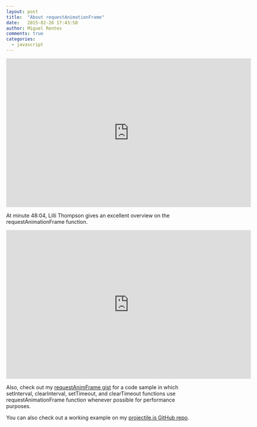 ```yaml
---
layout: post
title:  "About requestAnimationFrame"
date:   2015-02-26 17:43:58
author: Miguel Rentes
comments: true
categories:
  - javascript
---
```


<div><iframe width="661" height="402" src="https://www.youtube.com/embed/XAqIpGU8ZZk?start=2884" frameborder="0" allowfullscreen=""></iframe></div>

At minute 48:04, Lilli Thompson gives an excellent overview on the requestAnimationFrame function.

<iframe width="661" height="402" src="https://www.youtube.com/embed/rNsC1VI9388" frameborder="0" allowfullscreen></iframe>

Also, check out my [requestAnimFrame gist][requestAnimFrame-gist] for a code
sample in which setInterval, clearInterval, setTimeout, and
clearTimeout functions use requestAnimationFrame function whenever
possible for performance purposes.

You can also check out a working example on my [projectile.js GitHub repo][projectile.js-github].


[requestAnimFrame-gist]:      https://gist.github.com/rentes/3068e48364d9ad907124
[projectile.js-github]:       https://github.com/rentes/projectile.js
